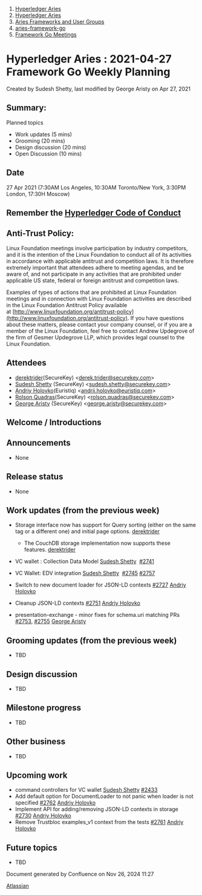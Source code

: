 1. [Hyperledger Aries](index.html)
2. [Hyperledger Aries](Hyperledger-Aries_18481154.html)
3. [Aries Frameworks and User Groups](Aries-Frameworks-and-User-Groups_18481290.html)
4. [aries-framework-go](aries-framework-go_18481606.html)
5. [Framework Go Meetings](Framework-Go-Meetings_18482076.html)

# Hyperledger Aries : 2021-04-27 Framework Go Weekly Planning

Created by Sudesh Shetty, last modified by George Aristy on Apr 27, 2021

## Summary:

Planned topics

- Work updates (5 mins)
- Grooming (20 mins)
- Design discussion (20 mins)
- Open Discussion (10 mins)

## Date

27 Apr 2021 (7:30AM Los Angeles, 10:30AM Toronto/New York, 3:30PM London, 17:30H Moscow)

## Remember the [Hyperledger Code of Conduct](https://lf-hyperledger.atlassian.net/wiki/display/HYP/Hyperledger+Code+of+Conduct)

## Anti-Trust Policy:

Linux Foundation meetings involve participation by industry competitors, and it is the intention of the Linux Foundation to conduct all of its activities in accordance with applicable antitrust and competition laws. It is therefore extremely important that attendees adhere to meeting agendas, and be aware of, and not participate in any activities that are prohibited under applicable US state, federal or foreign antitrust and competition laws.

Examples of types of actions that are prohibited at Linux Foundation meetings and in connection with Linux Foundation activities are described in the Linux Foundation Antitrust Policy available at [http://www.linuxfoundation.org/antitrust-policy](http://www.linuxfoundation.org/antitrust-policy). If you have questions about these matters, please contact your company counsel, or if you are a member of the Linux Foundation, feel free to contact Andrew Updegrove of the firm of Gesmer Updegrove LLP, which provides legal counsel to the Linux Foundation.

## Attendees

- [derektrider](https://lf-hyperledger.atlassian.net/wiki/people/60b7f69348b89500697aa128?ref=confluence)(SecureKey) &lt;derek.trider@securekey.com&gt;
- [Sudesh Shetty](https://lf-hyperledger.atlassian.net/wiki/people/62334edb867a4e0070970909?ref=confluence) (SecureKey) &lt;sudesh.shetty@securekey.com&gt;
- [Andriy Holovko](https://lf-hyperledger.atlassian.net/wiki/people/557058:1e0c58ac-58b3-490a-807d-e7d095a0b88d?ref=confluence)(Euristiq) &lt;andrii.holovko@euristiq.com&gt;
- [Rolson Quadras](https://lf-hyperledger.atlassian.net/wiki/people/622101eec88f1000682f2f68?ref=confluence)(SecureKey) &lt;rolson.quadras@securekey.com&gt;
- [George Aristy](https://lf-hyperledger.atlassian.net/wiki/people/712020:a54e9044-6519-4da3-84ed-b85f302c0029?ref=confluence) (SecureKey) &lt;george.aristy@securekey.com&gt;

## Welcome / Introductions

## Announcements

- None

## Release status

- None

## Work updates (from the previous week)

- Storage interface now has support for Query sorting (either on the same tag or a different one) and initial page options. [derektrider](https://lf-hyperledger.atlassian.net/wiki/people/60b7f69348b89500697aa128?ref=confluence)
  
  - The CouchDB storage implementation now supports these features. [derektrider](https://lf-hyperledger.atlassian.net/wiki/people/60b7f69348b89500697aa128?ref=confluence)
- VC wallet : Collection Data Model [Sudesh Shetty](https://lf-hyperledger.atlassian.net/wiki/people/62334edb867a4e0070970909?ref=confluence)  [#2741](https://github.com/hyperledger/aries-framework-go/issues/2741)
- VC Wallet: EDV integration [Sudesh Shetty](https://lf-hyperledger.atlassian.net/wiki/people/62334edb867a4e0070970909?ref=confluence)  [#2745](https://github.com/hyperledger/aries-framework-go/issues/2745) [#2757](https://github.com/hyperledger/aries-framework-go/issues/2757)
- Switch to new document loader for JSON-LD contexts [#2727](https://github.com/hyperledger/aries-framework-go/issues/2727) [Andriy Holovko](https://lf-hyperledger.atlassian.net/wiki/people/557058:1e0c58ac-58b3-490a-807d-e7d095a0b88d?ref=confluence)
- Cleanup JSON-LD contexts [#2751](https://github.com/hyperledger/aries-framework-go/issues/2751) [Andriy Holovko](https://lf-hyperledger.atlassian.net/wiki/people/557058:1e0c58ac-58b3-490a-807d-e7d095a0b88d?ref=confluence)
- presentation-exchange - minor fixes for schema.uri matching PRs [#2753](https://github.com/hyperledger/aries-framework-go/pull/2753), [#2755](https://github.com/hyperledger/aries-framework-go/pull/2755) [George Aristy](https://lf-hyperledger.atlassian.net/wiki/people/712020:a54e9044-6519-4da3-84ed-b85f302c0029?ref=confluence)

## Grooming updates (from the previous week)

- TBD

## Design discussion

- TBD

## Milestone progress

- TBD

## Other business

- TBD

## Upcoming work

- command controllers for VC wallet [Sudesh Shetty](https://lf-hyperledger.atlassian.net/wiki/people/62334edb867a4e0070970909?ref=confluence) [#2433](https://github.com/hyperledger/aries-framework-go/issues/2433)
- Add default option for DocumentLoader to not panic when loader is not specified [#2762](https://github.com/hyperledger/aries-framework-go/issues/2762) [Andriy Holovko](https://lf-hyperledger.atlassian.net/wiki/people/557058:1e0c58ac-58b3-490a-807d-e7d095a0b88d?ref=confluence)
- Implement API for adding/removing JSON-LD contexts in storage [#2730](https://github.com/hyperledger/aries-framework-go/issues/2730) [Andriy Holovko](https://lf-hyperledger.atlassian.net/wiki/people/557058:1e0c58ac-58b3-490a-807d-e7d095a0b88d?ref=confluence)
- Remove Trustbloc examples\_v1 context from the tests [#2761](https://github.com/hyperledger/aries-framework-go/issues/2761) [Andriy Holovko](https://lf-hyperledger.atlassian.net/wiki/people/557058:1e0c58ac-58b3-490a-807d-e7d095a0b88d?ref=confluence)

## Future topics

- TBD

Document generated by Confluence on Nov 26, 2024 11:27

[Atlassian](http://www.atlassian.com/)
